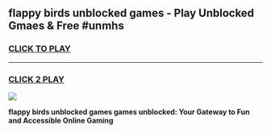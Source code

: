 
## flappy birds unblocked games - Play Unblocked Gmaes & Free #unmhs
<h3>
<a href="https://news.freeplayer.one?title=flappy_birds_unblocked_games&ref=24F">CLICK TO PLAY</a></h3>
<hr>

<h3>
<a href="https://news.freeplayer.one?title=flappy_birds_unblocked_games&ref=24F">CLICK 2 PLAY</a>
  
</h3>

<a href="https://news.freeplayer.one?title=flappy_birds_unblocked_games&ref=24F/"><img src="https://clearcache.store/games.png"></a>


**flappy birds unblocked games games unblocked: Your Gateway to Fun and Accessible Online Gaming**
